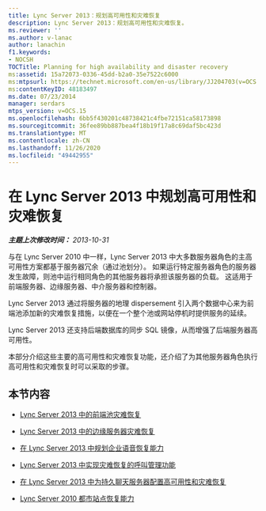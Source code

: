 ```yaml
---
title: Lync Server 2013：规划高可用性和灾难恢复
description: Lync Server 2013：规划高可用性和灾难恢复。
ms.reviewer: ''
ms.author: v-lanac
author: lanachin
f1.keywords:
- NOCSH
TOCTitle: Planning for high availability and disaster recovery
ms:assetid: 15a72073-0336-45dd-b2a0-35e7522c6000
ms:mtpsurl: https://technet.microsoft.com/en-us/library/JJ204703(v=OCS.15)
ms:contentKeyID: 48183497
ms.date: 07/23/2014
manager: serdars
mtps_version: v=OCS.15
ms.openlocfilehash: 6bb5f430201c48738421c4fbe72151ca58173898
ms.sourcegitcommit: 36fee89bb887bea4f18b19f17a8c69daf5bc423d
ms.translationtype: MT
ms.contentlocale: zh-CN
ms.lasthandoff: 11/26/2020
ms.locfileid: "49442955"
---
```

# <a name="planning-for-high-availability-and-disaster-recovery-in-lync-server-2013"></a>在 Lync Server 2013 中规划高可用性和灾难恢复

<div data-xmlns="http://www.w3.org/1999/xhtml">

<div class="topic" data-xmlns="http://www.w3.org/1999/xhtml" data-msxsl="urn:schemas-microsoft-com:xslt" data-cs="https://msdn.microsoft.com/">

<div data-asp="https://msdn2.microsoft.com/asp">



</div>

<div id="mainSection">

<div id="mainBody">

<span> </span>

_**主题上次修改时间：** 2013-10-31_

与在 Lync Server 2010 中一样，Lync Server 2013 中大多数服务器角色的主高可用性方案都基于服务器冗余（通过池划分）。 如果运行特定服务器角色的服务器发生故障，则池中运行相同角色的其他服务器将承担该服务器的负载。 这适用于前端服务器、边缘服务器、中介服务器和控制器。

Lync Server 2013 通过将服务器的地理 dispersement 引入两个数据中心来为前端池添加新的灾难恢复措施，以便在一个整个池或网站停机时提供服务的延续。

Lync Server 2013 还支持后端数据库的同步 SQL 镜像，从而增强了后端服务器高可用性。

本部分介绍这些主要的高可用性和灾难恢复功能，还介绍了为其他服务器角色执行高可用性和灾难恢复时可以采取的步骤。

<div>

## <a name="in-this-section"></a>本节内容

  - [Lync Server 2013 中的前端池灾难恢复](lync-server-2013-front-end-pool-disaster-recovery.md)

  - [Lync Server 2013 中的边缘服务器灾难恢复](lync-server-2013-edge-server-disaster-recovery.md)

  - [在 Lync Server 2013 中规划企业语音恢复能力](lync-server-2013-planning-for-enterprise-voice-resiliency.md)

  - [Lync Server 2013 中实现灾难恢复的呼叫管理功能](lync-server-2013-call-management-features-for-disaster-recovery.md)

  - [在 Lync Server 2013 中为持久聊天服务器配置高可用性和灾难恢复](lync-server-2013-configuring-persistent-chat-server-for-high-availability-and-disaster-recovery.md)

  - [Lync Server 2010 都市站点恢复能力](lync-server-2013-compatibility-with-lync-server-2010-metropolitan-site-resiliency.md)

</div>

</div>

<span> </span>

</div>

</div>

</div>

